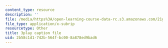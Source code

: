 ```yaml
---
content_type: resource
description: ''
file: /media/https%3A/open-learning-course-data-rc.s3.amazonaws.com/21g-027-asia-in-the-modern-world-images-representations-fall-2016/2b58c1d1742b564fbc008a878ed9bad6_1801230.vtt
file_type: application/x-subrip
resourcetype: Other
title: 3play caption file
uid: 2b58c1d1-742b-564f-bc00-8a878ed9bad6
---
```

